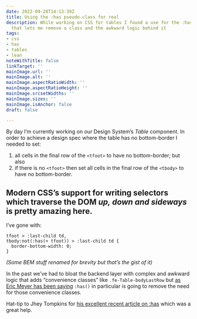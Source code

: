 ```yaml
---
date: 2022-09-28T14:13:39Z
title: Using the :has pseudo-class for real
description: While working on CSS for tables I found a use for the :has pseudo-class
  that lets me remove a class and the awkward logic behind it
tags:
- css
- has
- tables
- lean
noteWithTitle: false
linkTarget: ''
mainImage.url: ''
mainImage.alt: ''
mainImage.aspectRatioWidth: ''
mainImage.aspectRatioHeight: ''
mainImage.srcsetWidths: ''
mainImage.sizes: ''
mainImage.isAnchor: false
draft: false

---
```

By day I’m currently working on our Design System’s _Table_ component. In order to achieve a design spec where the table has no bottom-border I needed to set:

1. all cells in the final row of the `<tfoot>` to have no bottom-border; but also
2. if there is no `<tfoot>` then set all cells in the final row of the `<tbody>` to have no bottom-border.

Modern CSS’s support for writing selectors which traverse the DOM _up, down and sideways_ is pretty amazing here.
---

I’ve gone with:

    tfoot > :last-child td,
    tbody:not(:has(+ tfoot)) > :last-child td {
      border-bottom-width: 0;
    }

_(Some BEM stuff renamed for brevity but that’s the gist of it)_

In the past we’ve had to bloat the backend layer with complex and awkward logic that adds “convenience classes” like `.fe-Table-bodyLastRow` but [as Eric Meyer has been saying](https://shoptalkshow.com/520/#t=30:35) `:has()` in particular is going to remove the need for those convenience classes.

Hat-tip to Jhey Tompkins for [his excellent recent article on :has](https://fuzzylogic.me/posts/2022-08-08-has-the-family-selector-chrome-developers-blog/) which was a great help.